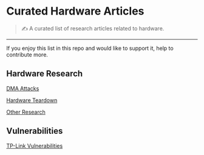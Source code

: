 # Curated Hardware Articles

> ✍️ A curated list of research articles related to hardware.
---

If you enjoy this list in this repo and would like to support it, help to contribute more.


## Hardware Research

[DMA Attacks](./DMA-Attacks.md)

[Hardware Teardown](./Hardware-Teardown.md)

[Other Research](./Other-Research.md)


## Vulnerabilities

[TP-Link Vulnerabilities](./TP-Link%20Vulnerabilities.md)
